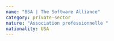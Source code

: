 ```yaml
---
name: "BSA | The Software Alliance"
category: private-sector
nature: "Association professionnelle "
nationality: USA
---
```

